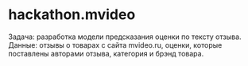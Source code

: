 # hackathon.mvideo

Задача: разработка модели предсказания оценки по тексту отзыва.
Данные: отзывы о товарах с сайта mvideo.ru, оценки, которые поставлены авторами отзыва, категория и брэнд товара.